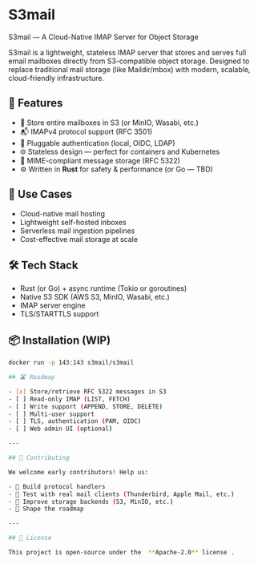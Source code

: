 # S3mail
S3mail — A Cloud-Native IMAP Server for Object Storage

S3mail is a lightweight, stateless IMAP server that stores and serves full email mailboxes directly from S3-compatible object storage. Designed to replace traditional mail storage (like Maildir/mbox) with modern, scalable, cloud-friendly infrastructure.


## 🚀 Features

- 💾 Store entire mailboxes in S3 (or MinIO, Wasabi, etc.)
- 📬 IMAPv4 protocol support (RFC 3501)
- 🔐 Pluggable authentication (local, OIDC, LDAP)
- 🌐 Stateless design — perfect for containers and Kubernetes
- 📂 MIME-compliant message storage (RFC 5322)
- ⚙️ Written in **Rust** for safety & performance (or Go — TBD)

## 🔧 Use Cases

- Cloud-native mail hosting
- Lightweight self-hosted inboxes
- Serverless mail ingestion pipelines
- Cost-effective mail storage at scale

## 🛠️ Tech Stack

- Rust (or Go) + async runtime (Tokio or goroutines)
- Native S3 SDK (AWS S3, MinIO, Wasabi, etc.)
- IMAP server engine
- TLS/STARTTLS support

## 📦 Installation (WIP)

```bash
docker run -p 143:143 s3mail/s3mail

## 🛣️ Roadmap

- [x] Store/retrieve RFC 5322 messages in S3
- [ ] Read-only IMAP (LIST, FETCH)
- [ ] Write support (APPEND, STORE, DELETE)
- [ ] Multi-user support
- [ ] TLS, authentication (PAM, OIDC)
- [ ] Web admin UI (optional)

---

## 🤝 Contributing

We welcome early contributors! Help us:

- 🧩 Build protocol handlers
- 🧪 Test with real mail clients (Thunderbird, Apple Mail, etc.)
- 💾 Improve storage backends (S3, MinIO, etc.)
- 🧭 Shape the roadmap

---

## 📄 License

This project is open-source under the  **Apache-2.0** license .
